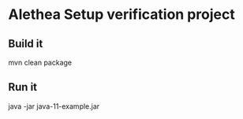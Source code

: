# Alethea Setup verification project

## Build it

mvn clean package

## Run it

java -jar java-11-example.jar